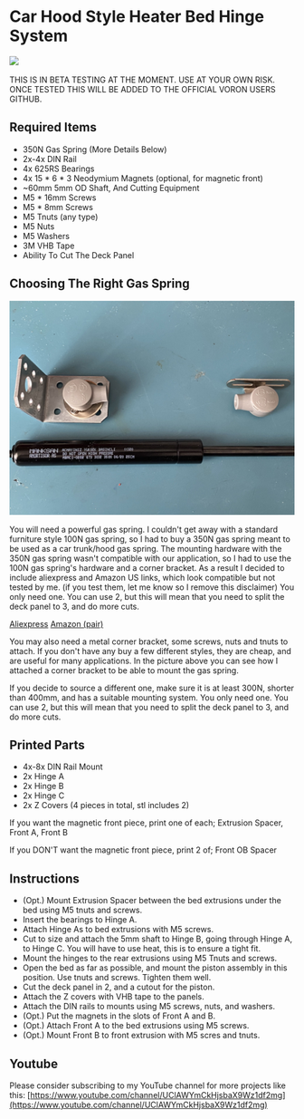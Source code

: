 ﻿# Car Hood Style Heater Bed Hinge System
![ ](./Pictures/result.jpg)

THIS IS IN BETA TESTING AT THE MOMENT. USE AT YOUR OWN RISK. ONCE TESTED THIS WILL BE ADDED TO THE OFFICIAL VORON USERS GITHUB.

## Required Items
 - 350N Gas Spring (More Details Below)
 - 2x-4x DIN Rail
 - 4x 625RS Bearings
 - 4x 15 * 6 * 3 Neodymium Magnets (optional, for magnetic front)
 - ~60mm 5mm OD Shaft, And Cutting Equipment
 - M5 * 16mm Screws
 - M5 * 8mm Screws
 - M5 Tnuts (any type)
 - M5 Nuts
 - M5 Washers
 - 3M VHB Tape
 - Ability To Cut The Deck Panel

## Choosing The Right Gas Spring
![ ](./Pictures/piston.jpg)

You will need a powerful gas spring. I couldn't get away with a standard furniture style 100N gas spring, so I had to buy a 350N gas spring meant to be used as a car trunk/hood gas spring. The mounting hardware with the 350N gas spring wasn't compatible with our application, so I had to use the 100N gas spring's hardware and a corner bracket. As a result I decided to include aliexpress and Amazon US links, which look compatible but not tested by me. (if you test them, let me know so I remove this disclaimer) You only need one. You can use 2, but this will mean that you need to split the deck panel to 3, and do more cuts.

[Aliexpress](https://s.click.aliexpress.com/e/_dWEV2kh)
[Amazon (pair)](https://amzn.to/2AgwuBR)

You may also need a metal corner bracket, some screws, nuts and tnuts to attach. If you don't have any buy a few different styles, they are cheap, and are useful for many applications. In the picture above you can see how I attached a corner bracket to be able to mount the gas spring.

If you decide to source a different one, make sure it is at least 300N, shorter than 400mm, and has a suitable mounting system. You only need one. You can use 2, but this will mean that you need to split the deck panel to 3, and do more cuts.

## Printed Parts
 - 4x-8x DIN Rail Mount
 - 2x Hinge A
 - 2x Hinge B
 - 2x Hinge C
 - 2x Z Covers (4 pieces in total, stl includes 2)

If you want the magnetic front piece, print one of each; Extrusion Spacer, Front A, Front B

If you DON'T want the magnetic front piece, print 2 of; Front OB Spacer

## Instructions
- (Opt.) Mount Extrusion Spacer between the bed extrusions under the bed using M5 tnuts and screws.
- Insert the bearings to Hinge A.
- Attach Hinge As to bed extrusions with M5 screws.
- Cut to size and attach the 5mm shaft to Hinge B, going through Hinge A, to Hinge C. You will have to use heat, this is to ensure a tight fit.
- Mount the hinges to the rear extrusions using M5 Tnuts and screws.
- Open the bed as far as possible, and mount the piston assembly in this position. Use tnuts and screws. Tighten them well.
- Cut the deck panel in 2, and a cutout for the piston.
- Attach the Z covers with VHB tape to the panels.
- Attach the DIN rails to mounts using M5 screws, nuts, and washers.
- (Opt.) Put the magnets in the slots of Front A and B.
- (Opt.) Attach Front A to the bed extrusions using M5 screws.
- (Opt.) Mount Front B to front extrusion with M5 scres and tnuts.


## Youtube
Please consider subscribing to my YouTube channel for more projects like this:
[https://www.youtube.com/channel/UClAWYmCkHjsbaX9Wz1df2mg](https://www.youtube.com/channel/UClAWYmCkHjsbaX9Wz1df2mg)
